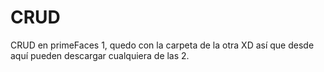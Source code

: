 # CRUD
CRUD en primeFaces 1, quedo con la carpeta de la otra XD así que desde aquí pueden descargar cualquiera de las 2.
